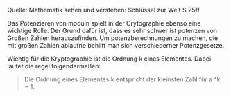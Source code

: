 Quelle: Mathematik sehen und verstehen: Schlüssel zur Welt
S 25ff

Das Potenzieren von moduln spielt in der Crytographie ebenso eine wichtige Rolle. Der Grund dafür ist, dass es sehr schwer ist potenzen von Großen Zahlen herauszufinden.
Um potenzberechnungen zu machen, die mit großen Zahlen ablaufne behilft man sich verschiederner Potenzgesetze. 

Wichtig für die Kryptographie ist die Ordnung k eines Elementes.
Dabei lautet die regel folgendermaßen: 
> Die Ordnung  eines Elementes k entspricht der kleinsten Zahl für a ^k = 1.
> 
